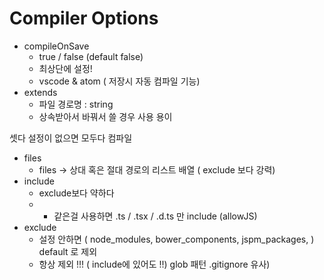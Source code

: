 #  Compiler Options
        
*  compileOnSave
    * true / false (default false)
    * 최상단에 설정!
    * vscode & atom ( 저장시 자동 컴파일 기능)
*  extends
    * 파일 경로명 : string
    * 상속받아서 바꿔서 쓸 경우 사용 용이

셋다 설정이 없으면 모두다 컴파일
* files
    * files -> 상대 혹은 절대 경로의 리스트 배열 ( exclude 보다 강력)
* include
    * exclude보다 약하다
    * * 같은걸 사용하면 .ts / .tsx / .d.ts 만 include (allowJS)
* exclude
    * 설정 안하면 ( node_modules, bower_components, jspm_packages, <outDir>) default 로 제외
    * <outDir> 항상 제외 !!! ( include에 있어도 !!)
glob 패턴 .gitignore 유사)
